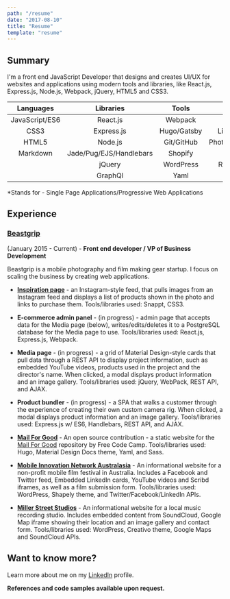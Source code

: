 ```yaml
---
path: "/resume"
date: "2017-08-10"
title: "Resume"
template: "resume"
---
```


## Summary

I'm a front end JavaScript Developer that designs and creates UI/UX for websites and applications using modern tools and libraries, like React.js, Express.js, Node.js, Webpack, jQuery, HTML5 and CSS3. 

| Languages      | Libraries               | Tools       | Misc.                 |
| :------------: | :---------------------: | :---------: | :-------------------: |
| JavaScript/ES6 | React.js                | Webpack     | SPA/PWA*              |
| CSS3           | Express.js              | Hugo/Gatsby | Linux/Mac/Windows     |
| HTML5          | Node.js                 | Git/GitHub  | Photoshop/GIMP/Moqups |
| Markdown       | Jade/Pug/EJS/Handlebars | Shopify     | Figma/Inkscape        |
|                | jQuery                  | WordPress   | REST APIs/GraphQL             |
|                | GraphQl                 | Yaml        | AJAX                  |

*Stands for - Single Page Applications/Progressive Web Applications

## Experience

### [Beastgrip](https://beastgrip.com)
(January 2015 - Current) - **Front end developer / VP of Business Development** 

Beastgrip is a mobile photography and film making gear startup. I focus on scaling the business by creating web applications.

* [**Inspiration page**](https://beastgrip.com/pages/inspiration-2) - an Instagram-style feed, that pulls images from an Instagram feed and displays a list of products shown in the photo and links to purchase them. Tools/libraries used: Snappt, CSS3.

* **E-commerce admin panel** - (in progress) - admin page that accepts data for the Media page (below), writes/edits/deletes it to a PostgreSQL database for the Media page to use. Tools/libraries used: React.js, Express.js, Webpack.

* **Media page** - (in progress) - a grid of Material Design-style cards that pull data through a REST API to display project information, such as embedded YouTube videos, products used in the project and the director's name. When clicked, a modal displays product information and an image gallery. Tools/libraries used: jQuery, WebPack, REST API, and AJAX.

* **Product bundler** - (in progress) - a SPA that walks a customer through the experience of creating their own custom camera rig. When clicked, a modal displays product information and an image gallery. Tools/libraries used: Express.js w/ ES6, Handlebars, REST API, and AJAX.

* [**Mail For Good**](https://mail-for-good.netlify.com) - An open source contribution - a static website for the [Mail For Good](https://github.com/freecodecamp/mail-for-good) repository by Free Code Camp. Tools/libraries used: Hugo, Material Design Docs theme, Yaml, and Sass.

* [**Mobile Innovation Network Australasia**](http://mina.pro) - An informational website for a non-profit mobile film festival in Australia. Includes a Facebook and Twitter feed, Embedded LinkedIn cards, YouTube videos and Scribd iframes, as well as a film submission form. Tools/libraries used: WordPress, Shapely theme, and Twitter/Facebook/LinkedIn APIs.

* [**Miller Street Studios**](http:millerstreetstudios.com) - An informational website for a local music recording studio. Includes embedded content from SoundCloud, Google Map iframe showing their location and an image gallery and contact form. Tools/libraries used: WordPress, Creativo theme, Google Maps and SoundCloud APIs.

## Want to know more?
Learn more about me on my [LinkedIn](https://www.linkedin.com/in/sean-lawrence-21792799/) profile.

**References and code samples available upon request.**
